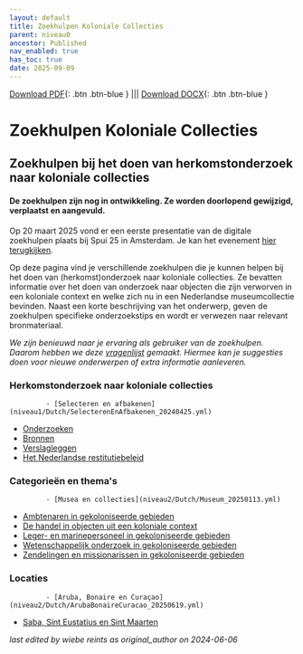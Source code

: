 ```yaml
---
layout: default
title: Zoekhulpen Koloniale Collecties
parent: niveau0
ancestor: Published
nav_enabled: true
has_toc: true
date: 2025-09-09
--- 
```



[Download PDF](https://raw.githubusercontent.com/colonial-heritage/research-guides-dev/refs/heads/main/EXPORTS/published/PDF/niveau0/Dutch/TopLevel.pdf){: .btn .btn-blue } |||    [Download DOCX](https://raw.githubusercontent.com/colonial-heritage/research-guides-dev/refs/heads/main/EXPORTS/published/DOCX/niveau0/Dutch/TopLevel.docx){: .btn .btn-blue }


# Zoekhulpen Koloniale Collecties


## Zoekhulpen bij het doen van herkomstonderzoek naar koloniale collecties

#### **De zoekhulpen zijn nog in ontwikkeling. Ze worden doorlopend gewijzigd, verplaatst en aangevuld.** 

Op 20 maart 2025 vond er een eerste presentatie van de digitale zoekhulpen plaats bij Spui 25 in Amsterdam. Je kan het evenement [hier terugkijken](https://spui25.nl/programma/colonial-collections-under-scrutiny-researching-dutch-museums).

Op deze pagina vind je verschillende zoekhulpen die je kunnen helpen bij het doen van (herkomst)onderzoek naar koloniale collecties. Ze bevatten informatie over het doen van onderzoek naar objecten die zijn verworven in een koloniale context en welke zich nu in een Nederlandse museumcollectie bevinden. Naast een korte beschrijving van het onderwerp, geven de zoekhulpen specifieke onderzoekstips en wordt er verwezen naar relevant bronmateriaal.

*We zijn benieuwd naar je ervaring als gebruiker van de zoekhulpen. Daarom hebben we deze [vragenlijst](https://forms.office.com/Pages/ResponsePage.aspx?id=yFCH6vTj9U-kP-iCC-CffhqoDmWSdt9Fjwp6_b0ouT9UMDFNOEJBNEJaTzdBTlhUNEJJVjdGT0VKNC4u) gemaakt. Hiermee kan je suggesties doen voor nieuwe onderwerpen of extra informatie aanleveren.*


### Herkomstonderzoek naar koloniale collecties
             - [Selecteren en afbakenen](niveau1/Dutch/SelecterenEnAfbakenen_20240425.yml)  
 - [Onderzoeken](niveau1/Dutch/Onderzoeken_20240425.yml)  
 - [Bronnen](niveau1/Dutch/Bronnen_20240425.yml)  
 - [Verslagleggen](niveau1/Dutch/Verslagleggen_20240501.yml)  
 - [Het Nederlandse restitutiebeleid](niveau1/Dutch/RestitutionPolicy_20250123.yml)  

### Categorieën en thema's
             - [Musea en collecties](niveau2/Dutch/Museum_20250113.yml)  
 - [Ambtenaren in gekoloniseerde gebieden](niveau2/Dutch/Ambtenaren_20240320.yml)  
 - [De handel in objecten uit een koloniale context](niveau2/Dutch/Handel_20240326.yml)  
 - [Leger- en marinepersoneel in gekoloniseerde gebieden](niveau2/Dutch/LegerEnMarine_20240326.yml)  
 - [Wetenschappelijk onderzoek in gekoloniseerde gebieden](niveau2/Dutch/Science_20240814.yml)  
 - [Zendelingen en missionarissen in gekoloniseerde gebieden](niveau2/Dutch/ZendingEnMissie_20240326.yml)  

### Locaties
             - [Aruba, Bonaire en Curaçao](niveau2/Dutch/ArubaBonaireCuracao_20250619.yml)  
 - [Saba, Sint Eustatius en Sint Maarten](niveau2/Dutch/SabaStEustatiusStMaarten_202501619.yml)  

        

_last edited by wiebe reints as original_author on 2024-06-06_
        